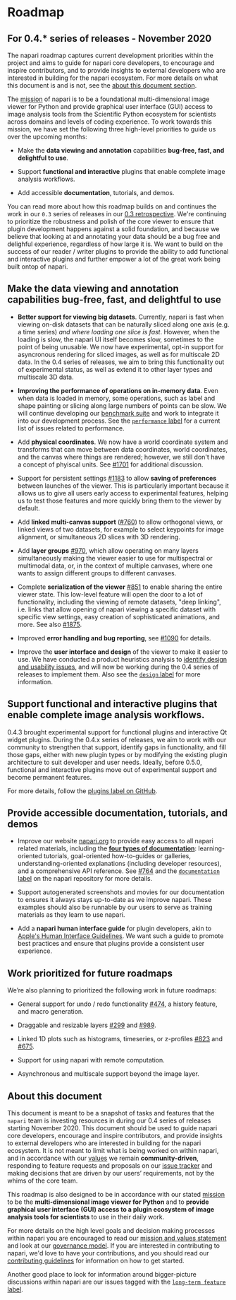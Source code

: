 # Roadmap

## For 0.4.* series of releases - November 2020

The napari roadmap captures current development priorities within the project and aims to guide for napari core developers, to encourage and inspire contributors, and to provide insights to external developers who are interested in building for the napari ecosystem. For more details on what this document is and is not, see the [about this document section](#about-this-document).

The [mission](MISSION_AND_VALUES.md#our-mission) of napari is to be a foundational multi-dimensional image viewer for Python and provide graphical user interface (GUI) access to image analysis tools from the Scientific Python ecosystem for scientists across domains and levels of coding experience. To work towards this mission, we have set the following three high-level priorities to guide us over the upcoming months:

- Make the **data viewing and annotation** capabilities **bug-free, fast, and delightful to use**.

- Support **functional and interactive** plugins that enable complete image analysis workflows.

- Add accessible **documentation**, tutorials, and demos.

You can read more about how this roadmap builds on and continues the work in our `0.3` series of releases in our [0.3 retrospective](https://napari.org/docs/dev/developers/ROADMAP_0_3_retrospective.html). We're continuing to prioritize the robustness and polish of the core viewer to ensure that plugin development happens against a solid foundation, and because we believe that looking at and annotating your data should be a bug free and delighful experience, regardless of how large it is. We want to build on the success of our reader / writer plugins to provide the ability to add functional and interactive plugins and further empower a lot of the great work being built ontop of napari.

## Make the data viewing and annotation capabilities bug-free, fast, and delightful to use

- **Better support for viewing big datasets**. Currently, napari is fast when
  viewing on-disk datasets that can be naturally sliced along one axis (e.g. a
  time series) *and where loading one slice is fast*. However, when the loading
  is slow, the napari UI itself becomes slow, sometimes to the point of being
  unusable. We now have experimental, opt-in support for asyncronous rendering
  for sliced images, as well as for multiscale 2D data. In the 0.4 series of
  releases, we aim to bring this functionality out of experimental status, as
  well as extend it to other layer types and multiscale 3D data.

- **Improving the performance of operations on in-memory data**. Even when data is loaded in memory, some operations, such as label and shape painting or slicing along large numbers of points can be slow. We will continue developing our [benchmark suite](https://github.com/napari/napari/blob/master/docs/developers/BENCHMARKS.md) and work to integrate it into our development process. See the [`performance` label](https://github.com/napari/napari/labels/performance) for a current list of issues related to performance.

- Add **physical coordinates**. We now have a world coordinate system and transforms that can move between data coordinates, world coordinates, and the canvas where things are rendered; however, we still don't have a concept of phyiscal units. See [#1701](https://github.com/napari/napari/issues/1701) for additional discussion.

- Support for persistent settings
  [#1183](https://github.com/napari/napari/pull/1183) to allow **saving of
  preferences** between launches of the viewer. This is particularly important
  because it allows us to give all users early access to experimental features,
  helping us to test those features and more quickly bring them to the viewer
  by default.

- Add **linked multi-canvas support** ([#760](https://github.com/napari/napari/issues/760)) to allow orthogonal views, or linked views of two datasets, for example to select keypoints for image alignment, or simultaneous 2D slices with 3D rendering.

- Add **layer groups** [#970](https://github.com/napari/napari/issues/970), which allow operating on many layers simultaneously making the viewer easier to use for multispectral or multimodal data, or, in the context of multiple canvases, where one wants to assign different groups to different canvases.

- Complete **serialization of the viewer**
  [#851](https://github.com/napari/napari/pull/851) to enable sharing the
  entire viewer state. This low-level feature will open the door to a lot of
  functionality, including the viewing of remote datasets, "deep linking", i.e.
  links that allow opening of napari viewing a specific dataset with specific
  view settings, easy creation of sophisticated animations, and more. See also
  [#1875](https://github.com/napari/napari/issues/1875).

- Improved **error handling and bug reporting**, see [#1090](https://github.com/napari/napari/issues/1090) for details.

- Improve the **user interface and design** of the viewer to make it easier to use. We have conducted a product heuristics analysis to [identify design and usability issues](https://github.com/napari/product-heuristics-2020), and will now be working during the 0.4 series of releases to implement them. Also see the [`design` label](https://github.com/napari/napari/labels/design) for more information.

## Support functional and interactive plugins that enable complete image analysis workflows.

0.4.3 brought experimental support for functional plugins and interactive Qt
widget plugins. During the 0.4.x series of releases, we aim to work with our
community to strengthen that support, identify gaps in functionality, and fill
those gaps, either with new plugin types or by modifying the existing plugin
architecture to suit developer and user needs. Ideally, before 0.5.0,
functional and interactive plugins move out of experimental support and become
permanent features.

For more details, follow the [plugins label on
GitHub](https://github.com/napari/napari/labels/plugins).


## Provide accessible documentation, tutorials, and demos

- Improve our website [napari.org](https://napari.org) to provide easy access to all napari related materials, including the [**four types of documentation**](https://www.divio.com/blog/documentation/): learning-oriented tutorials, goal-oriented how-to-guides or galleries, understanding-oriented explanations (including developer resources), and a comprehensive API reference. See [#764](https://github.com/napari/napari/issues/764) and the [`documentation` label](https://github.com/napari/napari/labels/documentation) on the napari repository for more details.

- Support autogenerated screenshots and movies for our documentation to ensures it always stays up-to-date as we improve napari. These examples should also be runnable by our users to serve as training materials as they learn to use napari.

- Add a **napari human interface guide** for plugin developers, akin to [Apple's Human Interface Guidelines](https://developer.apple.com/design/human-interface-guidelines/). We want such a guide to promote best practices and ensure that plugins provide a consistent user experience.

## Work prioritized for future roadmaps

We’re also planning to prioritized the following work in future roadmaps:

- General support for undo / redo functionality [#474](https://github.com/napari/napari/issues/299), a history feature, and macro generation.

- Draggable and resizable layers [#299](https://github.com/napari/napari/issues/299) and [#989](https://github.com/napari/napari/pull/989).

- Linked 1D plots such as histograms, timeseries, or z-profiles [#823](https://github.com/napari/napari/pull/823) and [#675](https://github.com/napari/napari/pull/675).

- Support for using napari with remote computation.

- Asynchronous and multiscale support beyond the image layer.

## About this document

This document is meant to be a snapshot of tasks and features that the `napari` team is investing resources in during our 0.4 series of releases starting November 2020. This document should be used to guide napari core developers, encourage and inspire contributors, and provide insights to external developers who are interested in building for the napari ecosystem. It is not meant to limit what is being worked on within napari, and in accordance with our [values](MISSION_AND_VALUES.md#our-values) we remain **community-driven**, responding to feature requests and proposals on our [issue tracker](https://github.com/napari/napari/issues) and making decisions that are driven by our users’ requirements, not by the whims of the core team.

This roadmap is also designed to be in accordance with our stated [mission](MISSION_AND_VALUES.md#our-mission) to be the **multi-dimensional image viewer for Python** and to **provide graphical user interface (GUI) access to a plugin ecosystem of image analysis tools for scientists** to use in their daily work.

For more details on the high level goals and decision making processes within napari you are encouraged to read our [mission and values statement](MISSION_AND_VALUES.md) and look at our [governance model](GOVERNANCE.md). If you are interested in contributing to napari, we'd love to have your contributions, and you should read our [contributing guidelines](CONTRIBUTING.md) for information on how to get started.

Another good place to look for information around bigger-picture discussions within napari are our issues tagged with the [`long-term feature` label](https://github.com/napari/napari/labels/long-term%20feature).
